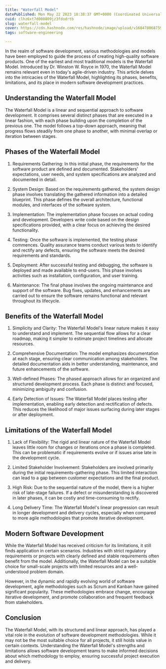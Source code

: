 ```yaml
---
title: "Waterfall Model"
datePublished: Mon May 22 2023 18:38:37 GMT+0000 (Coordinated Universal Time)
cuid: clhz6xt7d000809jz3fdodrtb
slug: waterfall-model
cover: https://cdn.hashnode.com/res/hashnode/image/upload/v1684780687590/54a59ba4-1d4b-4059-9342-43013a6dbeb6.png
tags: software-engineering

---
```


In the realm of software development, various methodologies and models have been employed to guide the process of creating high-quality software products. One of the earliest and most traditional models is the Waterfall Model. Introduced by Dr. Winston W. Royce in 1970, the Waterfall Model remains relevant even in today's agile-driven industry. This article delves into the intricacies of the Waterfall Model, highlighting its phases, benefits, limitations, and its place in modern software development practices.

## Understanding the Waterfall Model

The Waterfall Model is a linear and sequential approach to software development. It comprises several distinct phases that are executed in a linear fashion, with each phase building upon the completion of the previous one. The model follows a top-down approach, meaning that progress flows steadily from one phase to another, with minimal overlap or iteration between stages.

## Phases of the Waterfall Model

1. Requirements Gathering: In this initial phase, the requirements for the software product are defined and documented. Stakeholders' expectations, user needs, and system specifications are analyzed and documented in detail.
    
2. System Design: Based on the requirements gathered, the system design phase involves translating the gathered information into a detailed blueprint. This phase defines the overall architecture, functional modules, and interfaces of the software system.
    
3. Implementation: The implementation phase focuses on actual coding and development. Developers write code based on the design specifications provided, with a clear focus on achieving the desired functionality.
    
4. Testing: Once the software is implemented, the testing phase commences. Quality assurance teams conduct various tests to identify and rectify any defects, ensuring the software meets the desired requirements and standards.
    
5. Deployment: After successful testing and debugging, the software is deployed and made available to end-users. This phase involves activities such as installation, configuration, and user training.
    
6. Maintenance: The final phase involves the ongoing maintenance and support of the software. Bug fixes, updates, and enhancements are carried out to ensure the software remains functional and relevant throughout its lifecycle.
    

## Benefits of the Waterfall Model

1. Simplicity and Clarity: The Waterfall Model's linear nature makes it easy to understand and implement. The sequential flow allows for a clear roadmap, making it simpler to estimate project timelines and allocate resources.
    
2. Comprehensive Documentation: The model emphasizes documentation at each stage, ensuring clear communication among stakeholders. The detailed documentation aids in better understanding, maintenance, and future enhancements of the software.
    
3. Well-defined Phases: The phased approach allows for an organized and structured development process. Each phase is distinct and focused, minimizing ambiguity and confusion.
    
4. Early Detection of Issues: The Waterfall Model places testing after implementation, enabling early detection and rectification of defects. This reduces the likelihood of major issues surfacing during later stages or after deployment.
    

## Limitations of the Waterfall Model

1. Lack of Flexibility: The rigid and linear nature of the Waterfall Model leaves little room for changes or iterations once a phase is completed. This can be problematic if requirements evolve or if issues arise late in the development cycle.
    
2. Limited Stakeholder Involvement: Stakeholders are involved primarily during the initial requirements-gathering phase. This limited interaction can lead to a gap between customer expectations and the final product.
    
3. High Risk: Due to the sequential nature of the model, there is a higher risk of late-stage failures. If a defect or misunderstanding is discovered in later phases, it can be costly and time-consuming to rectify.
    
4. Long Delivery Time: The Waterfall Model's linear progression can result in longer development and delivery cycles, especially when compared to more agile methodologies that promote iterative development.
    

## Modern Software Development

While the Waterfall Model has received criticism for its limitations, it still finds application in certain scenarios. Industries with strict regulatory requirements or projects with clearly defined and stable requirements often benefit from the model. Additionally, the Waterfall Model can be a suitable choice for small-scale projects with limited resources and a well-understood problem domain.

However, in the dynamic and rapidly evolving world of software development, agile methodologies such as Scrum and Kanban have gained significant popularity. These methodologies embrace change, encourage iterative development, and promote collaboration and frequent feedback from stakeholders.

## Conclusion

The Waterfall Model, with its structured and linear approach, has played a vital role in the evolution of software development methodologies. While it may not be the most suitable choice for all projects, it still holds value in certain contexts. Understanding the Waterfall Model's strengths and limitations allows software development teams to make informed decisions about which methodology to employ, ensuring successful project execution and delivery.